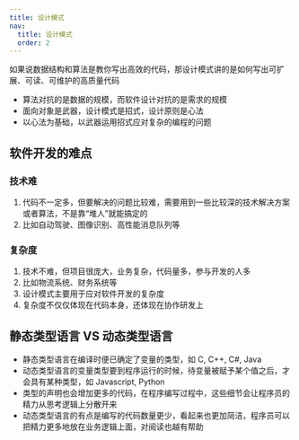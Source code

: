 ```yaml
---
title: 设计模式
nav:
  title: 设计模式
  order: 2
---
```


如果说数据结构和算法是教你写出高效的代码，那设计模式讲的是如何写出可扩展、可读、可维护的高质量代码

- 算法对抗的是数据的规模，而软件设计对抗的是需求的规模
- 面向对象是武器，设计模式是招式，设计原则是心法
- 以心法为基础，以武器运用招式应对复杂的编程的问题

## 软件开发的难点

### 技术难

1. 代码不一定多，但要解决的问题比较难，需要用到一些比较深的技术解决方案或者算法，不是靠“堆人”就能搞定的
2. 比如自动驾驶、图像识别、高性能消息队列等

### 复杂度

1. 技术不难，但项目很庞大，业务复杂，代码量多，参与开发的人多
2. 比如物流系统、财务系统等
3. 设计模式主要用于应对软件开发的复杂度
4. 复杂度不仅仅体现在代码本身，还体现在协作研发上

## 静态类型语言 VS 动态类型语言

- 静态类型语言在编译时便已确定了变量的类型，如 C, C++, C#, Java
- 动态类型语言的变量类型要到程序运行的时候，待变量被赋予某个值之后，才会具有某种类型，如 Javascript, Python
- 类型的声明也会增加更多的代码，在程序编写过程中，这些细节会让程序员的精力从思考逻辑上分散开来
- 动态类型语言的有点是编写的代码数量更少，看起来也更加简洁，程序员可以把精力更多地放在业务逻辑上面，对阅读也越有帮助
